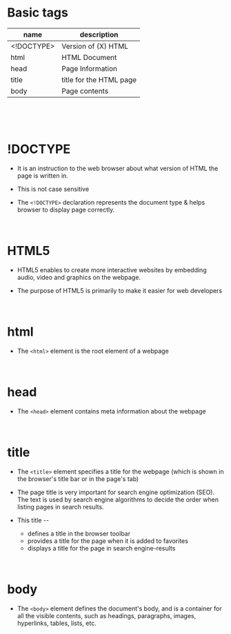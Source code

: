 # Basic tags

| name       | description             |
| ---------- | ----------------------- |
| <!DOCTYPE> | Version of (X) HTML     |
| html       | HTML Document           |
| head       | Page Information        |
| title      | title for the HTML page |
| body       | Page contents           |

&nbsp;

&nbsp;

# !DOCTYPE

- It is an instruction to the web browser about what version of HTML the page is written in.

* This is not case sensitive

* The `<!DOCTYPE>` declaration represents the document type & helps browser to display page correctly.

&nbsp;

# HTML5

- HTML5 enables to create more interactive websites by embedding audio, video and graphics on the webpage.

- The purpose of HTML5 is primarily to make it easier for web developers

&nbsp;

# html

- The `<html>` element is the root element of a webpage

&nbsp;

# head

- The `<head>` element contains meta information about the webpage

&nbsp;

# title

- The `<title>` element specifies a title for the webpage (which is shown in the browser's title bar or in the page's tab)

* The page title is very important for search engine optimization (SEO). The text is used by search engine algorithms to decide the order when listing pages in search results.

* This title --
  - defines a title in the browser toolbar
  - provides a title for the page when it is added to favorites
  - displays a title for the page in search engine-results

&nbsp;

# body

- The `<body>` element defines the document's body, and is a container for all the visible contents, such as headings, paragraphs, images, hyperlinks, tables, lists, etc.
